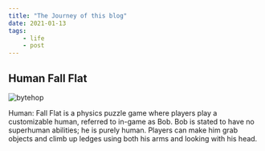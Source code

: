 ```yaml
---
title: "The Journey of this blog"
date: 2021-01-13
tags: 
    - life
    - post
---
```


## Human Fall Flat

![bytehop](/images/bytehop.jpg "Bytehop")

Human: Fall Flat is a physics puzzle game where players play a customizable human, referred to in-game as Bob. Bob is stated to have no superhuman abilities; he is purely human. Players can make him grab objects and climb up ledges using both his arms and looking with his head.
